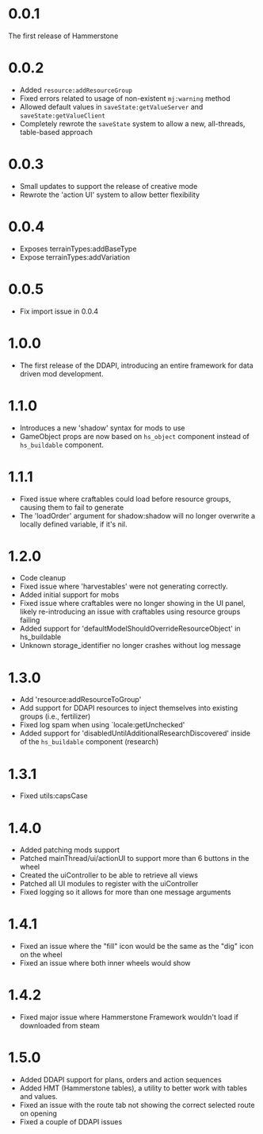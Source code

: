 # 0.0.1 

The first release of Hammerstone

# 0.0.2

 - Added `resource:addResourceGroup`
 - Fixed errors related to usage of non-existent `mj:warning` method
 - Allowed default values in `saveState:getValueServer` and `saveState:getValueClient`
 - Completely rewrote the `saveState` system to allow a new, all-threads, table-based approach

# 0.0.3

 - Small updates to support the release of creative mode
 - Rewrote the 'action UI' system to allow better flexibility

# 0.0.4

- Exposes terrainTypes:addBaseType
- Expose terrainTypes:addVariation

# 0.0.5

 - Fix import issue in 0.0.4

# 1.0.0
 - The first release of the DDAPI, introducing an entire framework for data driven mod development.


# 1.1.0
 - Introduces a new 'shadow' syntax for mods to use
 - GameObject props are now based on `hs_object` component instead of `hs_buildable` component.

# 1.1.1

 - Fixed issue where craftables could load before resource groups, causing them to fail to generate
 - The 'loadOrder' argument for shadow:shadow will no longer overwrite a locally defined variable, if it's nil.

# 1.2.0

 - Code cleanup
 - Fixed issue where 'harvestables' were not generating correctly.
 - Added initial support for mobs
 - Fixed issue where craftables were no longer showing in the UI panel, likely re-introducing an issue with craftables using resource groups failing
 - Added support for 'defaultModelShouldOverrideResourceObject' in hs_buildable
 - Unknown storage_identifier no longer crashes without log message

# 1.3.0

 - Add 'resource:addResourceToGroup'
 - Add support for DDAPI resources to inject themselves into existing groups (i.e., fertilizer)
 - Fixed log spam when using `locale:getUnchecked'
 - Added support for 'disabledUntilAdditionalResearchDiscovered' inside of the `hs_buildable` component (research)

# 1.3.1 
 - Fixed utils:capsCase

# 1.4.0

 - Added patching mods support
 - Patched mainThread/ui/actionUI to support more than 6 buttons in the wheel
 - Created the uiController to be able to retrieve all views
 - Patched all UI modules to register with the uiController
 - Fixed logging so it allows for more than one message arguments

 # 1.4.1

 - Fixed an issue where the "fill" icon would be the same as the "dig" icon on the wheel
 - Fixed an issue where both inner wheels would show

 # 1.4.2

 - Fixed major issue where Hammerstone Framework wouldn't load if downloaded from steam

 # 1.5.0
 - Added DDAPI support for plans, orders and action sequences
 - Added HMT (Hammerstone tables), a utility to better work with tables and values.
 - Fixed an issue with the route tab not showing the correct selected route on opening
 - Fixed a couple of DDAPI issues